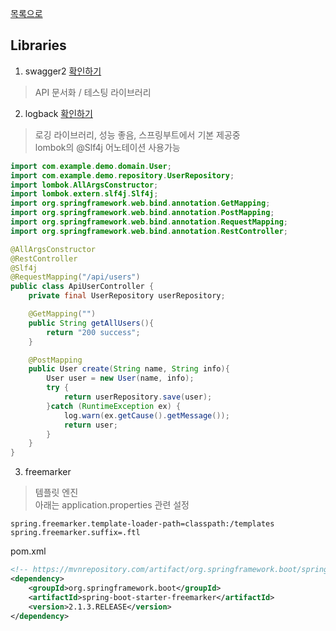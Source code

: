 [목록으로](https://github.com/Donsworkout/techInterview/blob/master/README.md)

## Libraries
1. swagger2
[확인하기](https://lng1982.tistory.com/314)
> API 문서화 / 테스팅 라이브러리  

2. logback
[확인하기](https://taetaetae.github.io/2017/02/19/logback/)
> 로깅 라이브러리, 성능 좋음, 스프링부트에서 기본 제공중  
lombok의 @Slf4j 어노테이션 사용가능 

~~~java
import com.example.demo.domain.User;
import com.example.demo.repository.UserRepository;
import lombok.AllArgsConstructor;
import lombok.extern.slf4j.Slf4j;
import org.springframework.web.bind.annotation.GetMapping;
import org.springframework.web.bind.annotation.PostMapping;
import org.springframework.web.bind.annotation.RequestMapping;
import org.springframework.web.bind.annotation.RestController;

@AllArgsConstructor
@RestController
@Slf4j
@RequestMapping("/api/users")
public class ApiUserController {
    private final UserRepository userRepository;

    @GetMapping("")
    public String getAllUsers(){
        return "200 success";
    }

    @PostMapping
    public User create(String name, String info){
        User user = new User(name, info);
        try {
            return userRepository.save(user);
        }catch (RuntimeException ex) {
            log.warn(ex.getCause().getMessage());
            return user;
        }
    }
}
~~~
3. freemarker
> 템플릿 엔진  
아래는 application.properties 관련 설정
~~~
spring.freemarker.template-loader-path=classpath:/templates
spring.freemarker.suffix=.ftl
~~~
pom.xml
~~~xml
<!-- https://mvnrepository.com/artifact/org.springframework.boot/spring-boot-starter-freemarker -->
<dependency>
    <groupId>org.springframework.boot</groupId>
    <artifactId>spring-boot-starter-freemarker</artifactId>
    <version>2.1.3.RELEASE</version>
</dependency>

~~~